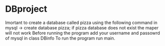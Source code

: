 # DBproject
Imortant to create a database called pizza using the following command in mysql -> create database pizza;
if pizza database does not exist the maper will not work
Before running the program add your username and passowrd of mysql in class DBinfo
To run the program run main.
